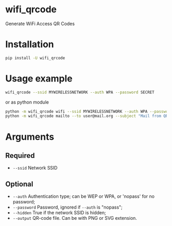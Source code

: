# wifi_qrcode
Generate WiFi Access QR Codes

# Installation

```bash
pip install -U wifi_qrcode
```

# Usage example

```bash
wifi_qrcode --ssid MYWIRELESSNETWORK --auth WPA --password SECRET
```

or as python module

```bash
python -m wifi_qrcode wifi --ssid MYWIRELESSNETWORK --auth WPA --password SECRET
python -m wifi_qrcode mailto --to user@mail.org --subject "Mail from QR"
```

# Arguments

## Required

* `--ssid` Network SSID

## Optional

* `--auth` Authentication type; can be WEP or WPA, or 'nopass' for no password;
* `--password` Password, ignored if `--auth` is "nopass";
* `--hidden` True if the network SSID is hidden;
* `--output` QR-code file. Can be with PNG or SVG extension.
